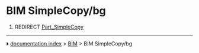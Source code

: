 # BIM SimpleCopy/bg
1.  REDIRECT [Part_SimpleCopy](Part_SimpleCopy.md)



---
⏵ [documentation index](../README.md) > [BIM](BIM_Workbench.md) > BIM SimpleCopy/bg
